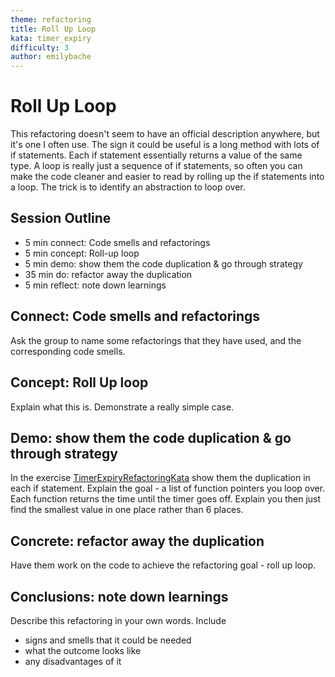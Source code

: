 ```yaml
---
theme: refactoring
title: Roll Up Loop
kata: timer_expiry
difficulty: 3
author: emilybache
---
```


# Roll Up Loop

This refactoring doesn't seem to have an official description anywhere, but it's one I often use. The sign it could be useful is a long method with lots of if statements. Each if statement essentially returns a value of the same type. A loop is really just a sequence of if statements, so often you can make the code cleaner and easier to read by rolling up the if statements into a loop. The trick is to identify an abstraction to loop over.

## Session Outline

* 5 min connect: Code smells and refactorings 
* 5 min concept: Roll-up loop
* 5 min demo: show them the code duplication & go through strategy
* 35 min do: refactor away the duplication
* 5 min reflect: note down learnings


## Connect: Code smells and refactorings

Ask the group to name some refactorings that they have used, and the corresponding code smells.

## Concept: Roll Up loop

Explain what this is. Demonstrate a really simple case.

## Demo: show them the code duplication & go through strategy

In the exercise [TimerExpiryRefactoringKata](https://github.com/emilybache/TimerExpiry-Refactoring-Kata) show them the duplication in each if statement. Explain the goal - a list of function pointers you loop over. Each function returns the time until the timer goes off. Explain you then just find the smallest value in one place rather than 6 places.

## Concrete: refactor away the duplication

Have them work on the code to achieve the refactoring goal - roll up loop.

## Conclusions: note down learnings

Describe this refactoring in your own words. Include

* signs and smells that it could be needed
* what the outcome looks like
* any disadvantages of it
